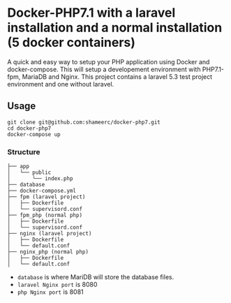 # Docker-PHP7.1 with a laravel installation and a normal installation (5 docker containers)

A quick and easy way to setup your PHP application using Docker and docker-compose. This will setup a developement environment with PHP7.1-fpm, MariaDB and Nginx.
This project contains a laravel 5.3 test project environment and one without laravel.

## Usage
~~~
git clone git@github.com:shameerc/docker-php7.git
cd docker-php7
docker-compose up
~~~

### Structure

~~~
├── app
│   └── public
│       └── index.php
├── database
├── docker-compose.yml
├── fpm (laravel project)
│   ├── Dockerfile
│   └── supervisord.conf
├── fpm_php (normal php)
│   ├── Dockerfile
│   └── supervisord.conf
├── nginx (laravel project)
│   ├── Dockerfile
│   └── default.conf
├── nginx_php (normal php)
│   ├── Dockerfile
│   └── default.conf
~~~

- `database` is where MariDB will store the database files.
- `laravel Nginx port` is 8080
- `php Nginx port` is 8081

